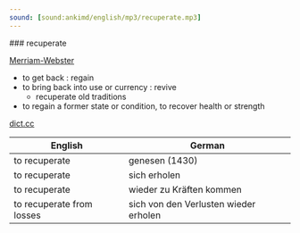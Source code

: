 ```yaml
---
sound: [sound:ankimd/english/mp3/recuperate.mp3]
---
```


\### recuperate

[Merriam-Webster](https://www.merriam-webster.com/dictionary/recuperate)

- to get back : regain
- to bring back into use or currency : revive
    - recuperate old traditions
- to regain a former state or condition, to recover health or strength

[dict.cc](https://www.dict.cc/recuperate)

| English        | German       |
| -------------- | ------------ |
| to recuperate | genesen (1430) |
| to recuperate | sich erholen |
| to recuperate | wieder zu Kräften kommen |
| to recuperate from losses | sich von den Verlusten wieder erholen |
